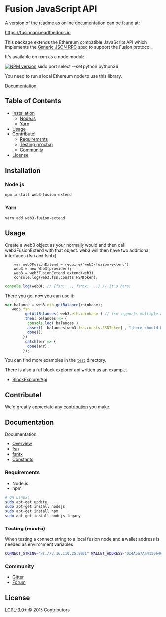# Fusion JavaScript API


A version of the readme as online documentation can be found at:

https://fusionapi.readthedocs.io

This package extends the Ethereum compatible [JavaScript API](https://github.com/ethereum/wiki/wiki/JavaScript-API)
which implements the [Generic JSON RPC](https://github.com/ethereum/wiki/wiki/JSON-RPC) spec to support the Fusion protocol.

It's available on npm as a node module.

[![NPM version][npm-image]][npm-url] sudo port select --set python python36


You need to run a local Ethereum node to use this library.

[Documentation](./docs/README.md)

## Table of Contents

- [Installation](#installation)
  - [Node.js](#nodejs)
  - [Yarn](#yarn)
- [Usage](#usage)
- [Contribute!](#contribute)
  - [Requirements](#requirements)
  - [Testing (mocha)](#testing-mocha)
  - [Community](#community)
- [License](#license)

## Installation

### Node.js

```bash
npm install web3-fusion-extend
```

### Yarn

```bash
yarn add web3-fusion-extend
```

## Usage

Create a web3 object as your normally would and then call web3FusionExtend with that object.
web3 will then have two additional interfaces (fsn and fsntx)

```
    var web3FusionExtend = require('web3-fusion-extend')
    web3 = new Web3(provider);
    web3 = web3FusionExtend.extend(web3)
    console.log(web3.fsn.consts.FSNToken);
```

```js
console.log(web3); // {fsn: .., fsntx: ...} // It's here!
```

There you go, now you can use it:

```js
var balance = web3.eth.getBalance(coinbase);
   web3.fsn
        .getAllBalances( web3.eth.coinbase ) // fsn supports multiple assets and balances on an address
        .then( balances => {
          console.log( balances )
          assert(  balances[web3.fsn.consts.FSNToken] , "there should be a balance for fusion tokens always"  )
          done();
        })
        .catch(err => {
          done(err);
        });
```

You can find more examples in the [`test`](https://github.com/FusionFoundation//web3-fusion-extend/tree/master/test) directory.

There is also a full block explorer api written as an example.
         
- [BlockExplorerApi](/examples/blockexplorerapi/README.md)


## Contribute!

We'd greatly appreciate any [contribution](/CONTRIBUTING.md) you make.

## Documentation

Documentation

 - [Overview](/docs/README.md)
 - [fsn](/docs/FSN.md)
 - [fsntx](/docs/FSNTX.md)
 - [Constants](/docs/FSNCONSTANTS.md)

### Requirements

* Node.js
* npm

```bash
# On Linux:
sudo apt-get update
sudo apt-get install nodejs
sudo apt-get install npm
sudo apt-get install nodejs-legacy
```


### Testing (mocha)

When testing a connect string to a local fusion node and a wallet address is needed as environment variables

```bash
CONNECT_STRING="ws://3.16.110.25:9001" WALLET_ADDRESS="0x4A5a7Aa4130e407d3708dE56db9000F059200C62" npm test
```

### Community

 - [Gitter](https://gitter.im/ethereum/web3.js?source=orgpage)
 - [Forum](https://forum.ethereum.org/categories/ethereum-js)



## License

[LGPL-3.0+](LICENSE.md) © 2015 Contributors


[npm-image]:https://badge.fury.io/js/web3-fusion-extend.svg
[npm-url]: https://npmjs.org/package/web3-fusion-extend
